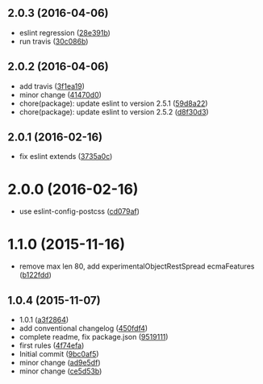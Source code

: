 <a name="2.0.3"></a>
## 2.0.3 (2016-04-06)

* eslint regression ([28e391b](https://github.com/tinchoz49/eslint-config-tinchoz49/commit/28e391b))
* run travis ([30c086b](https://github.com/tinchoz49/eslint-config-tinchoz49/commit/30c086b))



<a name="2.0.2"></a>
## 2.0.2 (2016-04-06)

* add travis ([3f1ea19](https://github.com/tinchoz49/eslint-config-tinchoz49/commit/3f1ea19))
* minor change ([41470d0](https://github.com/tinchoz49/eslint-config-tinchoz49/commit/41470d0))
* chore(package): update eslint to version 2.5.1 ([59d8a22](https://github.com/tinchoz49/eslint-config-tinchoz49/commit/59d8a22))
* chore(package): update eslint to version 2.5.2 ([d8f30d3](https://github.com/tinchoz49/eslint-config-tinchoz49/commit/d8f30d3))



<a name="2.0.1"></a>
## 2.0.1 (2016-02-16)


* fix eslint extends ([3735a0c](https://github.com/tinchoz49/eslint-config-tinchoz49/commit/3735a0c))



<a name="2.0.0"></a>
# 2.0.0 (2016-02-16)


* use eslint-config-postcss ([cd079af](https://github.com/tinchoz49/eslint-config-tinchoz49/commit/cd079af))



<a name="1.1.0"></a>
# 1.1.0 (2015-11-16)


* remove max len 80, add experimentalObjectRestSpread ecmaFeatures ([b122fdd](https://github.com/tinchoz49/eslint-config-tinchoz49/commit/b122fdd))



<a name="1.0.4"></a>
## 1.0.4 (2015-11-07)


* 1.0.1 ([a3f2864](https://github.com/tinchoz49/eslint-config-tinchoz49/commit/a3f2864))
* add conventional changelog ([450fdf4](https://github.com/tinchoz49/eslint-config-tinchoz49/commit/450fdf4))
* complete readme, fix package.json ([9519111](https://github.com/tinchoz49/eslint-config-tinchoz49/commit/9519111))
* first rules ([4f74efa](https://github.com/tinchoz49/eslint-config-tinchoz49/commit/4f74efa))
* Initial commit ([9bc0af5](https://github.com/tinchoz49/eslint-config-tinchoz49/commit/9bc0af5))
* minor change ([ad9e5df](https://github.com/tinchoz49/eslint-config-tinchoz49/commit/ad9e5df))
* minor change ([ce5d53b](https://github.com/tinchoz49/eslint-config-tinchoz49/commit/ce5d53b))



